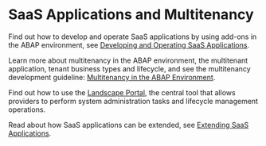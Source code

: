 <!-- loio81659c0f5a2b4ca0999329b5b6c60548 -->

# SaaS Applications and Multitenancy

Find out how to develop and operate SaaS applications by using add-ons in the ABAP environment, see [Developing and Operating SaaS Applications](developing-and-operating-saas-applications-e3c38eb.md).

Learn more about multitenancy in the ABAP environment, the multitenant application, tenant business types and lifecycle, and see the multitenancy development guideline: [Multitenancy in the ABAP Environment](multitenancy-in-the-abap-environment-633cc61.md).

Find out how to use the [Landscape Portal](https://help.sap.com/docs/help/d91c4152c3d74c12bc9bd4ed92681902/6aa0a773510e4c82b167fcca4c755327.html), the central tool that allows providers to perform system administration tasks and lifecycle management operations.

Read about how SaaS applications can be extended, see [Extending SaaS Applications](extending-saas-applications-03942df.md).

